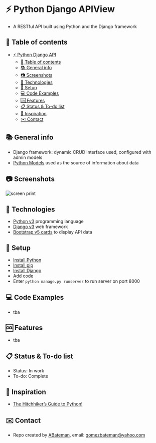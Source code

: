 # :zap: Python Django APIView

* A RESTful API built using Python and the Django framework

## :page_facing_up: Table of contents

* [:zap: Python Django API](#zap-python-django-api)
  * [:page_facing_up: Table of contents](#page_facing_up-table-of-contents)
  * [:books: General info](#books-general-info)
  * [:camera: Screenshots](#camera-screenshots)
  * [:signal_strength: Technologies](#signal_strength-technologies)
  * [:floppy_disk: Setup](#floppy_disk-setup)
  * [:computer: Code Examples](#computer-code-examples)
  * [:cool: Features](#cool-features)
  * [:clipboard: Status & To-do list](#clipboard-status--to-do-list)
  * [:clap: Inspiration](#clap-inspiration)
  * [:envelope: Contact](#envelope-contact)

## :books: General info

* Django framework: dynamic CRUD interface used, configured with admin models
* [Python Models](https://docs.djangoproject.com/en/dev/topics/db/models/) used as the source of information about data

## :camera: Screenshots

![screen print](./img/data.png)

## :signal_strength: Technologies

* [Python v3](https://www.python.org/) programming language
* [Django v3](https://www.djangoproject.com/) web framework
* [Bootstrap v5 cards](https://getbootstrap.com/docs/5.1/components/card/) to display API data

## :floppy_disk: Setup

* [Install Python](https://docs.python-guide.org/starting/installation/)
* [Install pip](https://docs.python-guide.org/dev/virtualenvs/#installing-pipenv)
* [Install Django](https://docs.djangoproject.com/en/3.1/howto/windows/)
* Add code
* Enter `python manage.py runserver` to run server on port 8000

## :computer: Code Examples

* tba

## :cool: Features

* tba

## :clipboard: Status & To-do list

* Status: In work
* To-do: Complete

## :clap: Inspiration

* [The Hitchhiker’s Guide to Python!](https://docs.python-guide.org/)

## :envelope: Contact

* Repo created by [ABateman](https://github.com/AndrewJBateman), email: gomezbateman@yahoo.com
